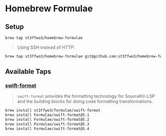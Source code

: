 # Homebrew Formulae

## Setup

```bash
brew tap st3ffwo3/homebrew-formulae
```

> Using SSH instead of HTTP:
```bash
brew tap st3ffwo3/homebrew-formulae git@github.com:st3ffwo3/homebrew-formulae.git
```

## Available Taps

### [swift-format](https://github.com/apple/swift-format)
> `swift-format` provides the formatting technology for SourceKit-LSP and the building blocks for doing code formatting transformations.

```bash
brew install st3ffwo3/formulae/swift-format
brew install Formulae/swift-format@5.1
brew install Formulae/swift-format@5.2
brew install Formulae/swift-format@5.3
brew install Formulae/swift-format@5.4
```
